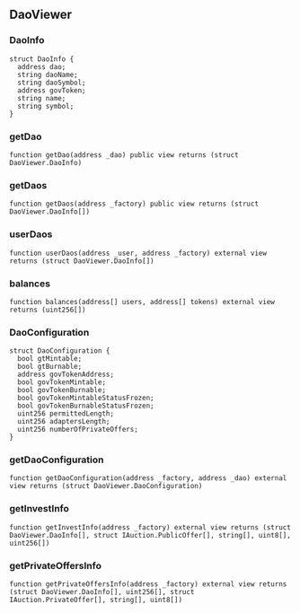 

## DaoViewer

### DaoInfo

```solidity
struct DaoInfo {
  address dao;
  string daoName;
  string daoSymbol;
  address govToken;
  string name;
  string symbol;
}
```

### getDao

```solidity
function getDao(address _dao) public view returns (struct DaoViewer.DaoInfo)
```

### getDaos

```solidity
function getDaos(address _factory) public view returns (struct DaoViewer.DaoInfo[])
```

### userDaos

```solidity
function userDaos(address _user, address _factory) external view returns (struct DaoViewer.DaoInfo[])
```

### balances

```solidity
function balances(address[] users, address[] tokens) external view returns (uint256[])
```

### DaoConfiguration

```solidity
struct DaoConfiguration {
  bool gtMintable;
  bool gtBurnable;
  address govTokenAddress;
  bool govTokenMintable;
  bool govTokenBurnable;
  bool govTokenMintableStatusFrozen;
  bool govTokenBurnableStatusFrozen;
  uint256 permittedLength;
  uint256 adaptersLength;
  uint256 numberOfPrivateOffers;
}
```

### getDaoConfiguration

```solidity
function getDaoConfiguration(address _factory, address _dao) external view returns (struct DaoViewer.DaoConfiguration)
```

### getInvestInfo

```solidity
function getInvestInfo(address _factory) external view returns (struct DaoViewer.DaoInfo[], struct IAuction.PublicOffer[], string[], uint8[], uint256[])
```

### getPrivateOffersInfo

```solidity
function getPrivateOffersInfo(address _factory) external view returns (struct DaoViewer.DaoInfo[], uint256[], struct IAuction.PrivateOffer[], string[], uint8[])
```

